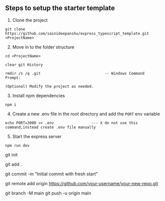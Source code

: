 ## Steps to setup the starter template

1. Clone the project

```
git clone https://github.com/sainideepanshu/express_typescript_template.git <ProjectName>
```

2. Move in to the folder structure

```
cd <ProjectName>

clear git History

rmdir /s /q .git                             -- Windows Command Prompt:

(Optional) Modify the project as needed.

```

3. Install npm dependencies

```
npm i
```

4. Create a new .env file in the root directory and add the `PORT` env variable

```
echo PORT=3000 >> .env                 --- X do not use this command,instead create .env file manually
```

5. Start the express server

```
npm run dev
```



git init

git add .

git commit -m "Initial commit with fresh start"

git remote add origin https://github.com/your-username/your-new-repo.git

git branch -M main
git push -u origin main